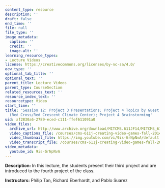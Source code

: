 ```yaml
---
content_type: resource
description: ''
draft: false
end_time: ''
file: null
file_type: ''
image_metadata:
  caption: ''
  credit: ''
  image-alt: ''
learning_resource_types:
- Lecture Videos
license: https://creativecommons.org/licenses/by-nc-sa/4.0/
ocw_type: ''
optional_tab_title: ''
optional_text: ''
parent_title: Lecture Videos
parent_type: CourseSection
related_resources_text: ''
resource_index_text: ''
resourcetype: Video
start_time: ''
title: 'Session 12: Project 3 Presentations; Project 4 Topics by Guest Pablo Suarez
  (Red Cross/Red Crescent Climate Center); Project 4 Brainstorming'
uid: af2830a6-2789-eced-c111-ffef611091a0
video_files:
  archive_url: http://www.archive.org/download/MITCMS.611JF14/MITCMS_611JF14_lec12_300k.mp4
  video_captions_file: /courses/cms-611j-creating-video-games-fall-2014/4a9c3eab4a4f557d97ba4c33e1e400c7_9is-GrNpNvA.vtt
  video_thumbnail_file: https://img.youtube.com/vi/9is-GrNpNvA/default.jpg
  video_transcript_file: /courses/cms-611j-creating-video-games-fall-2014/1aaacb0ae86c375a45c00d44ff238859_9is-GrNpNvA.pdf
video_metadata:
  youtube_id: 9is-GrNpNvA
---
```


**Description:** In this lecture, the students present their third project and are introduced to the fourth project of the class.

**Instructors:** Philip Tan, Richard Eberhardt, and Pablo Suarez

